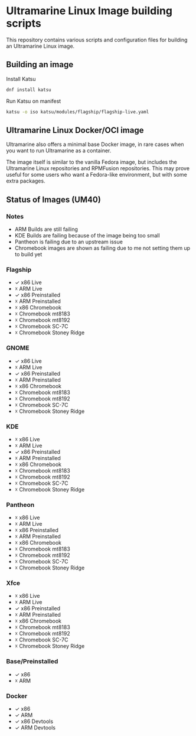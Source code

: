 # Ultramarine Linux Image building scripts

This repository contains various scripts and configuration files for building an Ultramarine Linux image.

## Building an image

Install Katsu

```bash
dnf install katsu
```

Run Katsu on manifest

```bash
katsu -o iso katsu/modules/flagship/flagship-live.yaml
```

## Ultramarine Linux Docker/OCI image

Ultramarine also offers a minimal base Docker image, in rare cases when you want to run Ultramarine as a container.

The image itself is similar to the vanilla Fedora image, but includes the Ultramarine Linux repositories and RPMFusion repositories. This may prove useful for some users who want a Fedora-like environment, but with some extra packages.

## Status of Images (UM40)

### Notes

- ARM Builds are still failing
- KDE Builds are failing because of the image being too small
- Pantheon is failing due to an upstream issue
- Chromebook images are shown as failing due to me not setting them up to build yet

### Flagship

- ✓ x86 Live
- ☓ ARM Live
- ✓ x86 Preinstalled
- ☓ ARM Preinstalled
- ☓ x86 Chromebook
- ☓ Chromebook mt8183
- ☓ Chromebook mt8192
- ☓ Chromebook SC-7C
- ☓ Chromebook Stoney Ridge

### GNOME

- ✓ x86 Live
- ☓ ARM Live
- ✓ x86 Preinstalled
- ☓ ARM Preinstalled
- ☓ x86 Chromebook
- ☓ Chromebook mt8183
- ☓ Chromebook mt8192
- ☓ Chromebook SC-7C
- ☓ Chromebook Stoney Ridge

### KDE

- ☓ x86 Live
- ☓ ARM Live
- ✓ x86 Preinstalled
- ☓ ARM Preinstalled
- ☓ x86 Chromebook
- ☓ Chromebook mt8183
- ☓ Chromebook mt8192
- ☓ Chromebook SC-7C
- ☓ Chromebook Stoney Ridge

### Pantheon

- ☓ x86 Live
- ☓ ARM Live
- ☓ x86 Preinstalled
- ☓ ARM Preinstalled
- ☓ x86 Chromebook
- ☓ Chromebook mt8183
- ☓ Chromebook mt8192
- ☓ Chromebook SC-7C
- ☓ Chromebook Stoney Ridge

### Xfce

- ☓ x86 Live
- ☓ ARM Live
- ✓ x86 Preinstalled
- ☓ ARM Preinstalled
- ☓ x86 Chromebook
- ☓ Chromebook mt8183
- ☓ Chromebook mt8192
- ☓ Chromebook SC-7C
- ☓ Chromebook Stoney Ridge

### Base/Preinstalled

- ✓ x86
- ☓ ARM

### Docker

- ✓ x86
- ✓ ARM
- ✓ x86 Devtools
- ✓ ARM Devtools

